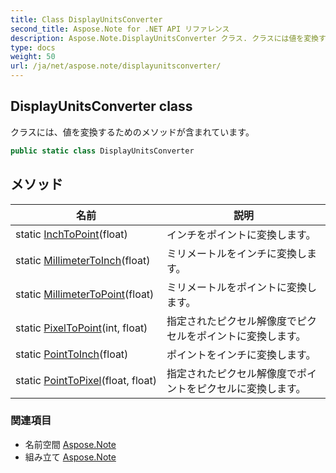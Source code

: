 ```yaml
---
title: Class DisplayUnitsConverter
second_title: Aspose.Note for .NET API リファレンス
description: Aspose.Note.DisplayUnitsConverter クラス. クラスには値を変換するためのメソッドが含まれています
type: docs
weight: 50
url: /ja/net/aspose.note/displayunitsconverter/
---
```

## DisplayUnitsConverter class

クラスには、値を変換するためのメソッドが含まれています。

```csharp
public static class DisplayUnitsConverter
```

## メソッド

| 名前 | 説明 |
| --- | --- |
| static [InchToPoint](../../aspose.note/displayunitsconverter/inchtopoint/)(float) | インチをポイントに変換します。 |
| static [MillimeterToInch](../../aspose.note/displayunitsconverter/millimetertoinch/)(float) | ミリメートルをインチに変換します。 |
| static [MillimeterToPoint](../../aspose.note/displayunitsconverter/millimetertopoint/)(float) | ミリメートルをポイントに変換します。 |
| static [PixelToPoint](../../aspose.note/displayunitsconverter/pixeltopoint/)(int, float) | 指定されたピクセル解像度でピクセルをポイントに変換します。 |
| static [PointToInch](../../aspose.note/displayunitsconverter/pointtoinch/)(float) | ポイントをインチに変換します。 |
| static [PointToPixel](../../aspose.note/displayunitsconverter/pointtopixel/)(float, float) | 指定されたピクセル解像度でポイントをピクセルに変換します。 |

### 関連項目

* 名前空間 [Aspose.Note](../../aspose.note/)
* 組み立て [Aspose.Note](../../)


